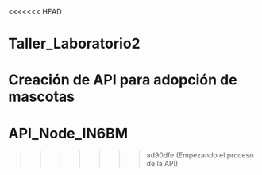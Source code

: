 <<<<<<< HEAD
# Taller_Laboratorio2
Creación de API para adopción de mascotas
=======
# API_Node_IN6BM
>>>>>>> ad90dfe (Empezando el proceso de la API)
